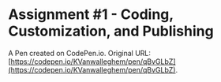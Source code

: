 # Assignment #1 - Coding, Customization, and Publishing

A Pen created on CodePen.io. Original URL: [https://codepen.io/KVanwalleghem/pen/qBvGLbZ](https://codepen.io/KVanwalleghem/pen/qBvGLbZ).


